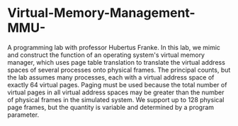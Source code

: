 # Virtual-Memory-Management-MMU-
A programming lab with professor Hubertus Franke. In this lab, we mimic and construct the function of an operating system's virtual memory manager, which uses page table translation to translate the virtual address spaces of several processes onto physical frames.    The principal counts, but the lab assumes many processes, each with a virtual address space of exactly 64 virtual pages. Paging must be used because the total number of virtual pages in all virtual address spaces may be greater than the number of physical frames in the simulated system.  We support up to 128 physical page frames, but the quantity is variable and determined by a program parameter.
